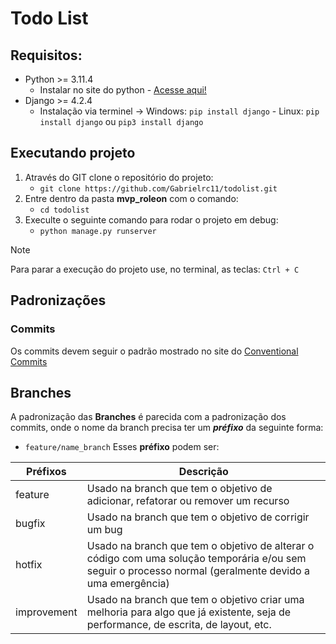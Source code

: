 # Todo List

## Requisitos:
- Python >= 3.11.4
  - Instalar no site do python - <a href="https://www.python.org/downloads/" target="_blank">Acesse aqui!</a>
- Django >= 4.2.4
  - Instalação via terminel -> Windows: ```pip install django``` - Linux: ```pip install django``` ou ```pip3 install django```

## Executando projeto
1. Através do GIT clone o repositório do projeto:
    - ```git clone https://github.com/Gabrielrc11/todolist.git```
2. Entre dentro da pasta **mvp_roleon** com o comando:
    - ```cd todolist```
4. Execulte o seguinte comando para rodar o projeto em debug:
    - ```python manage.py runserver```
> [!NOTE]
> Para parar a execução do projeto use, no terminal, as teclas: ```Ctrl + C```

## Padronizações
### Commits
Os commits devem seguir o padrão mostrado no site do <a href="https://www.conventionalcommits.org/pt-br/v1.0.0/" target="_blank">Conventional Commits</a>

## Branches
A padronização das **Branches** é parecida com a padronização dos commits, onde o nome da branch precisa ter um ***préfixo*** da seguinte forma:
 - ```feature/name_branch```
Esses **préfixo** podem ser:

| Préfixos  | Descrição |
| ------------- | ------------- |
| feature | Usado na branch que tem o objetivo de adicionar, refatorar ou remover um recurso  |
| bugfix  | Usado na branch que tem o objetivo de corrigir um bug  |
| hotfix  | Usado na branch que tem o objetivo de alterar o código com uma solução temporária e/ou sem seguir o processo normal (geralmente devido a uma emergência)  |
| improvement  | Usado na branch que tem o objetivo criar uma melhoria para algo que já existente, seja de performance, de escrita, de layout, etc. |
